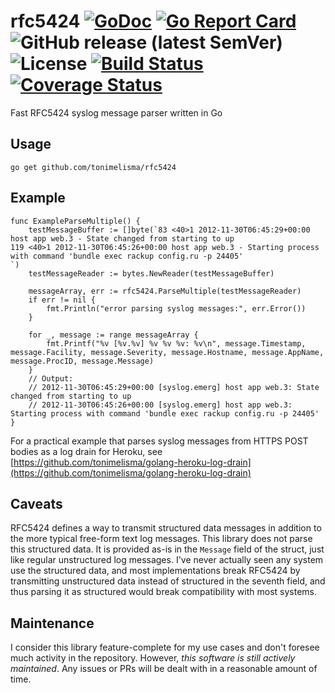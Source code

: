 # rfc5424 [![GoDoc](https://godoc.org/github.com/tonimelisma/rfc5424?status.svg)](https://pkg.go.dev/mod/github.com/tonimelisma/rfc5424) [![Go Report Card](http://goreportcard.com/badge/tonimelisma/rfc5424)](http://goreportcard.com/report/tonimelisma/rfc5424) ![GitHub release (latest SemVer)](https://img.shields.io/github/v/release/tonimelisma/rfc5424) ![License](https://img.shields.io/badge/license-MIT-blue.svg) [![Build Status](https://github.com/tonimelisma/rfc5424/actions/workflows/go.yml/badge.svg)](https://github.com/tonimelisma/rfc5424/actions) [![Coverage Status](https://img.shields.io/coveralls/github/tonimelisma/rfc5424)](https://coveralls.io/github/tonimelisma/rfc5424?branch=master)
Fast RFC5424 syslog message parser written in Go

## Usage
```go get github.com/tonimelisma/rfc5424```

## Example
```
func ExampleParseMultiple() {
	testMessageBuffer := []byte(`83 <40>1 2012-11-30T06:45:29+00:00 host app web.3 - State changed from starting to up
119 <40>1 2012-11-30T06:45:26+00:00 host app web.3 - Starting process with command 'bundle exec rackup config.ru -p 24405'
`)
	testMessageReader := bytes.NewReader(testMessageBuffer)

	messageArray, err := rfc5424.ParseMultiple(testMessageReader)
	if err != nil {
		fmt.Println("error parsing syslog messages:", err.Error())
	}

	for _, message := range messageArray {
		fmt.Printf("%v [%v.%v] %v %v %v: %v\n", message.Timestamp, message.Facility, message.Severity, message.Hostname, message.AppName, message.ProcID, message.Message)
	}
	// Output:
	// 2012-11-30T06:45:29+00:00 [syslog.emerg] host app web.3: State changed from starting to up
	// 2012-11-30T06:45:26+00:00 [syslog.emerg] host app web.3: Starting process with command 'bundle exec rackup config.ru -p 24405'
}
```

For a practical example that parses syslog messages from HTTPS POST bodies as a 
log drain for Heroku, see [https://github.com/tonimelisma/golang-heroku-log-drain](https://github.com/tonimelisma/golang-heroku-log-drain)

## Caveats
RFC5424 defines a way to transmit structured data messages in addition to the more typical free-form text log messages.
This library does not parse this structured data. It is provided as-is in the ``Message`` field of the struct, just like
regular unstructured log messages. I've never actually seen any system use the structured data, and most implementations
break RFC5424 by transmitting unstructured data instead of structured in the seventh field, and thus parsing it as
structured would break compatibility with most systems.

## Maintenance
I consider this library feature-complete for my use cases and don't foresee much activity in the repository.
However, *this software is still actively maintained*. Any issues or PRs will be dealt with in a reasonable
amount of time.